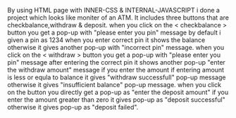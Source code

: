 By using HTML page with INNER-CSS & INTERNAL-JAVASCRIPT i done a project which looks like moniter of an ATM.
It includes three buttons that are checkbalance,withdraw & deposit.
when you click on the < checkbalance > button you get a pop-up with "please enter you pin" message by default i given a pin as 1234 when you enter correct pin it shows the balance otherwise it gives another pop-up with "incorrect pin" message.
when you click on the < withdraw > button you get a pop-up with "please enter you pin" message after entering the correct pin it shows another pop-up "enter the withdraw amount" message if you enter the amount if entering amount is less or equla to balance it gives "withdraw successfull" pop-up message otherwise it gives "insufficient balance" pop-up message.
when you click on the <deposit> button you directly get a pop-up as "enter the deposit amount" if you enter the amount greater than zero it gives pop-up as "deposit successful" otherwise it gives pop-up as "deposit failed".
